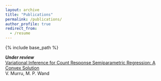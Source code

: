 ```yaml
---
layout: archive
title: "Publications"
permalink: /publications/
author_profile: true
redirect_from:
  - /resume
---
```


{% include base_path %}

***Under review***<br>
[Variational Inference for Count Response Semiparametric Regression: A Convex Solution](https://arxiv.org/abs/2510.12356)  
V. Murru, M. P. Wand


